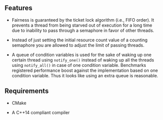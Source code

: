 ## Features

- Fairness is guaranteed by the ticket lock algorithm (i.e., FIFO order). It prevents a thread from being starved out of execution for a long time due to inability to pass through a semaphore in favor of other threads.

- Instead of just setting the initial resource count value of a counting semaphore you are allowed to adjust the limit of passing threads.

- A queue of condition variables is used for the sake of waking up one certain thread using `notify_one()` instead of waking up all the threads using `notify_all()` in case of one condition variable. Benchmarks registered performance boost against the implementation based on one condition variable. Thus it looks like using an extra queue is reasonable.

## Requirements

* CMake

* A C++14 compliant compiler
